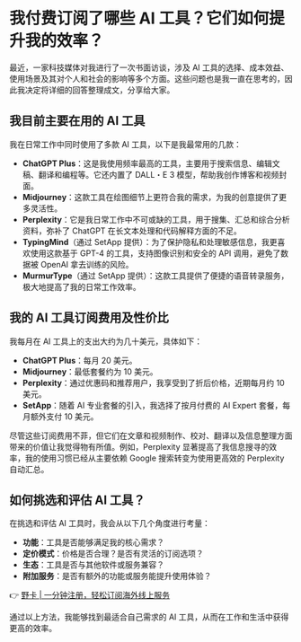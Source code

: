 # 我付费订阅了哪些 AI 工具？它们如何提升我的效率？

最近，一家科技媒体对我进行了一次书面访谈，涉及 AI 工具的选择、成本效益、使用场景及其对个人和社会的影响等多个方面。这些问题也是我一直在思考的，因此我决定将详细的回答整理成文，分享给大家。

## 我目前主要在用的 AI 工具

我在日常工作中同时使用了多款 AI 工具，以下是我最常用的几款：

- **ChatGPT Plus**：这是我使用频率最高的工具，主要用于搜索信息、编辑文稿、翻译和编程等。它还内置了 DALL・E 3 模型，帮助我创作博客和视频封面。
- **Midjourney**：这款工具在绘图细节上更符合我的需求，为我的创意提供了更多灵活性。
- **Perplexity**：它是我日常工作中不可或缺的工具，用于搜集、汇总和综合分析资料，弥补了 ChatGPT 在长文本处理和代码解释方面的不足。
- **TypingMind**（通过 SetApp 提供）：为了保护隐私和处理敏感信息，我更喜欢使用这款基于 GPT-4 的工具，支持图像识别和安全的 API 调用，避免了数据被 OpenAI 拿去训练的风险。
- **MurmurType**（通过 SetApp 提供）：这款工具提供了便捷的语音转录服务，极大地提高了我的日常工作效率。

## 我的 AI 工具订阅费用及性价比

我每月在 AI 工具上的支出大约为几十美元，具体如下：

- **ChatGPT Plus**：每月 20 美元。
- **Midjourney**：最低套餐约为 10 美元。
- **Perplexity**：通过优惠码和推荐用户，我享受到了折后价格，近期每月约 10 美元。
- **SetApp**：随着 AI 专业套餐的引入，我选择了按月付费的 AI Expert 套餐，每月额外支付 10 美元。

尽管这些订阅费用不菲，但它们在文章和视频制作、校对、翻译以及信息整理方面带来的价值让我觉得物有所值。例如，Perplexity 显著提高了我信息搜寻的效率，我的使用习惯已经从主要依赖 Google 搜索转变为使用更高效的 Perplexity 自动汇总。

## 如何挑选和评估 AI 工具？

在挑选和评估 AI 工具时，我会从以下几个角度进行考量：

- **功能**：工具是否能够满足我的核心需求？
- **定价模式**：价格是否合理？是否有灵活的订阅选项？
- **生态**：工具是否与其他软件或服务兼容？
- **附加服务**：是否有额外的功能或服务能提升使用体验？

👉 [野卡 | 一分钟注册，轻松订阅海外线上服务](https://bbtdd.com/yeka)

通过以上方法，我能够找到最适合自己需求的 AI 工具，从而在工作和生活中获得更高的效率。